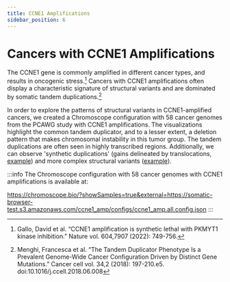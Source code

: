 ```yaml
---
title: CCNE1 Amplifications
sidebar_position: 6
---
```


# Cancers with CCNE1 Amplifications

The CCNE1 gene is commonly amplified in different cancer types, and results in oncogenic stress.[^1] Cancers with CCNE1 amplifications often display a characteristic signature of structural variants and are dominated by somatic tandem duplications.[^2] 

In order to explore the patterns of structural variants in CCNE1-amplified cancers, we created a Chromoscope configuration with 58 cancer genomes from the PCAWG study with CCNE1 amplifications. The visualizations highlight the common tandem duplicator, and to a lesser extent, a deletion pattern that makes chromosomal instability in this tumor group. The tandem duplications are often seen in highly transcribed regions. Additionally, we can observe 'synthetic duplications' (gains delineated by translocations, [example](https://chromoscope.bio/?demoIndex=1&domain=85900031.53150788-92353184.87675776&external=https://somatic-browser-test.s3.amazonaws.com/ccne1_amp/configs/ccne1_amp.all.config.json)) and more complex structural variants ([example](https://chromoscope.bio/?demoIndex=1&domain=2675900068.904369-2724526077.5578313&external=https://somatic-browser-test.s3.amazonaws.com/ccne1_amp/configs/ccne1_amp.all.config.json)). 

:::info
The Chromoscope configuration with 58 cancer genomes with CCNE1 amplifications is available at:

https://chromoscope.bio/?showSamples=true&external=https://somatic-browser-test.s3.amazonaws.com/ccne1_amp/configs/ccne1_amp.all.config.json
:::

[^1]: Gallo, David et al. “CCNE1 amplification is synthetic lethal with PKMYT1 kinase inhibition.” Nature vol. 604,7907 (2022): 749-756. 

[^2]: Menghi, Francesca et al. “The Tandem Duplicator Phenotype Is a Prevalent Genome-Wide Cancer Configuration Driven by Distinct Gene Mutations.” Cancer cell vol. 34,2 (2018): 197-210.e5. doi:10.1016/j.ccell.2018.06.008
